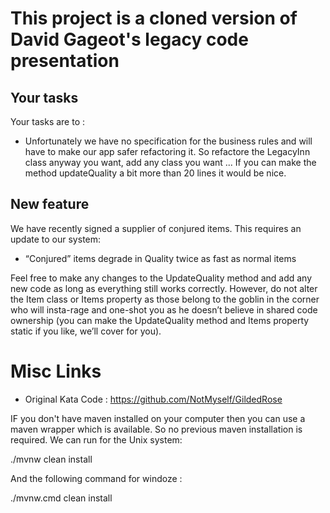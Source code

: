 # This project is a cloned version of David Gageot's legacy code presentation

## Your tasks

Your tasks are to :

* Unfortunately we have no specification for the business rules and will have to make our app 
safer refactoring it. So refactore the LegacyInn class anyway you want, add any class you want ...
If you can make the method updateQuality a bit more than 20 lines it would be nice.
## New feature

We have recently signed a supplier of conjured items. This requires an update to our system:

* “Conjured” items degrade in Quality twice as fast as normal items

Feel free to make any changes to the UpdateQuality method and add any new code as long as everything still works correctly. However, do not alter the Item class or Items property as those belong to the goblin in the corner who will insta-rage and one-shot you as he doesn’t believe in shared code ownership (you can make the UpdateQuality method and Items property static if you like, we’ll cover for you).

# Misc Links

* Original Kata Code : https://github.com/NotMyself/GildedRose


IF you don't have maven installed on your computer then you can use a maven wrapper which is available. 
So no previous maven installation is required.
We can run for the Unix system:
	
./mvnw clean install

And the following command for windoze :
	
./mvnw.cmd clean install